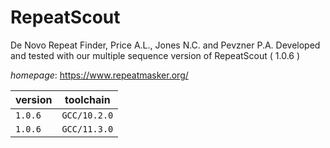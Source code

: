 # RepeatScout

De Novo Repeat Finder, Price A.L., Jones N.C. and Pevzner P.A. Developed and  tested with our multiple sequence version of RepeatScout ( 1.0.6 )

*homepage*: <https://www.repeatmasker.org/>

version | toolchain
--------|----------
``1.0.6`` | ``GCC/10.2.0``
``1.0.6`` | ``GCC/11.3.0``
